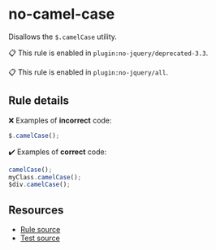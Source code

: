 [//]: # (This file is generated by eslint-docgen. Do not edit it directly.)

# no-camel-case

Disallows the `$.camelCase` utility.

📋 This rule is enabled in `plugin:no-jquery/deprecated-3.3`.

📋 This rule is enabled in `plugin:no-jquery/all`.

## Rule details

❌ Examples of **incorrect** code:
```js
$.camelCase();
```

✔️ Examples of **correct** code:
```js
camelCase();
myClass.camelCase();
$div.camelCase();
```

## Resources

* [Rule source](/src/rules/no-camel-case.js)
* [Test source](/tests/rules/no-camel-case.js)
